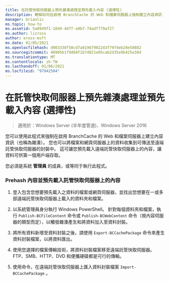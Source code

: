 ```yaml
---
title: 在託管快取伺服器上預先雜湊處理並預先載入內容 (選擇性)
description: 瞭解如何在啟用 BranchCache 的 Web 和檔案伺服器上強制建立內容資訊（也稱為雜湊）。
manager: brianlic
ms.topic: how-to
ms.assetid: 5a09d9f1-1049-447f-a9bf-74adf779af27
ms.author: lizross
author: eross-msft
ms.date: 01/05/2021
ms.openlocfilehash: d903338f58cd7a01967902243f79f4eb28e58882
ms.sourcegitcommit: 40905b1f9d68f1b7d821e05cab2d35e9b425e38d
ms.translationtype: MT
ms.contentlocale: zh-TW
ms.lasthandoff: 01/06/2021
ms.locfileid: "97942504"
---
```

# <a name="prehashing-and-preloading-content-on-hosted-cache-servers-optional"></a>在託管快取伺服器上預先雜湊處理並預先載入內容 (選擇性)

>適用於：Windows Server (半年度管道)、Windows Server 2016

您可以使用此程式來強制在啟用 BranchCache 的 Web 和檔案伺服器上建立內容資訊（也稱為雜湊）。 您也可以將檔案和網頁伺服器上的資料收集到可傳送至遠端託管快取伺服器的封裝中。  這可讓您預先載入遠端託管快取伺服器上的內容，讓資料可供第一個用戶端存取。

您必須是系統 **管理員** 的成員，或等同于執行此程式。

### <a name="to-prehash-content-and-preload-the-content-on-hosted-cache-servers"></a>Prehash 內容並預先載入託管快取伺服器上的內容

1.  登入包含您想要預先載入之資料的檔案或網頁伺服器，並找出您想要在一或多部遠端託管快取伺服器上載入的資料夾和檔案。

2.  以系統管理員身分執行 Windows PowerShell。 針對每個資料夾和檔案，執行 `Publish-BCFileContent` 命令或 `Publish-BCWebContent` 命令（視內容伺服器的類型而定），以觸發雜湊產生和將資料加入至資料封裝。

3.  將所有資料新增至資料封裝之後，請使用 `Export-BCCachePackage` 命令來產生資料封裝檔案，以將資料匯出。

4.  使用您選擇的檔案傳輸技術，將資料封裝檔案移至遠端託管快取伺服器。  FTP、SMB、HTTP、DVD 和便攜硬碟都是可行的傳輸。

5.  使用命令，在遠端託管快取伺服器上匯入資料封裝檔案 `Import-BCCachePackage` 。


